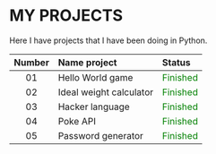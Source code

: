 # MY PROJECTS 

Here I have projects that I have been doing in Python.

| Number    | Name project           | Status                             |
|:---------:|:-----------------------|:-----------------------------------|
| 01        | Hello World game       | <font color="green">Finished</font> |
| 02        | Ideal weight calculator| <font color="green">Finished</font> |
| 03        | Hacker language        | <font color="green">Finished</font> |
| 04        | Poke API               | <font color="green">Finished</font> |
| 05        | Password generator     | <font color="green">Finished</font> |